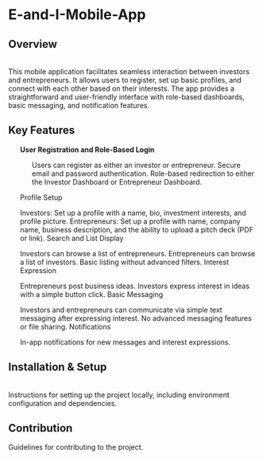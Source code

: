 # E-and-I-Mobile-App
<h2>Overview</h2>
<br>
This mobile application facilitates seamless interaction between investors and entrepreneurs. It allows users to register, set up basic profiles, and connect with each other based on their interests. The app provides a straightforward and user-friendly interface with role-based dashboards, basic messaging, and notification features.

<h2>Key Features</h2>
<ol>

<b>User Registration and Role-Based Login</b>
<ul>
Users can register as either an investor or entrepreneur.
Secure email and password authentication.
Role-based redirection to either the Investor Dashboard or Entrepreneur Dashboard.
</ul>

Profile Setup

Investors: Set up a profile with a name, bio, investment interests, and profile picture.
Entrepreneurs: Set up a profile with name, company name, business description, and the ability to upload a pitch deck (PDF or link).
Search and List Display

Investors can browse a list of entrepreneurs.
Entrepreneurs can browse a list of investors.
Basic listing without advanced filters.
Interest Expression

Entrepreneurs post business ideas.
Investors express interest in ideas with a simple button click.
Basic Messaging

Investors and entrepreneurs can communicate via simple text messaging after expressing interest.
No advanced messaging features or file sharing.
Notifications

In-app notifications for new messages and interest expressions.
  
</ol>
<h2>Installation & Setup</h2>
<br>
Instructions for setting up the project locally, including environment configuration and dependencies.

<h2>Contribution</h2>
Guidelines for contributing to the project.
